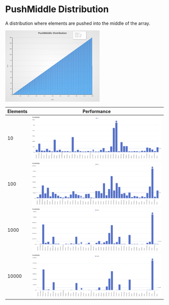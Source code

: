 # PushMiddle Distribution

A distribution where elements are pushed into the middle of the array.

[<img src="../../images/distribution/PushMiddle.svg" width="300" alt="PushMiddle Distribution">](../../images/distribution/PushMiddle.svg)

| Elements | Performance                                                                                                                                                                  |
| -------- | ---------------------------------------------------------------------------------------------------------------------------------------------------------------------------- |
| 10       | [<img src="../../images/perf/distribution/PushMiddle_cat_a_series_s_10$_bars.svg" width="600">](../../images/perf/distribution/PushMiddle_cat_a_series_s_10$_bars.svg)       |
| 100      | [<img src="../../images/perf/distribution/PushMiddle_cat_a_series_s_100$_bars.svg" width="600">](../../images/perf/distribution/PushMiddle_cat_a_series_s_100$_bars.svg)     |
| 1000     | [<img src="../../images/perf/distribution/PushMiddle_cat_a_series_s_1000$_bars.svg" width="600">](../../images/perf/distribution/PushMiddle_cat_a_series_s_1000$_bars.svg)   |
| 10000    | [<img src="../../images/perf/distribution/PushMiddle_cat_a_series_s_10000$_bars.svg" width="600">](../../images/perf/distribution/PushMiddle_cat_a_series_s_10000$_bars.svg) |